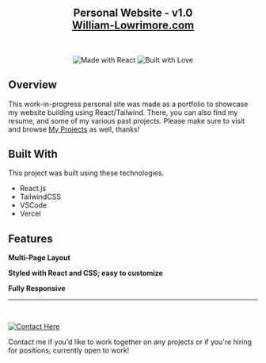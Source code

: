 <h2 align="center">
  Personal Website - v1.0<br/>
  <a href="https://william-lowrimore.com/" target="_blank">William-Lowrimore.com</a>
</h2>

<!-- todo:make demo image of website and link 
<div align="center">  
  <img alt="Demo" src="./Images/readme-img1.png" />
</div> -->

<br/>

<center>

![Made with React](https://img.shields.io/badge/MADE%20WITH-REACT-294660?style=for-the-badge&labelColor=3C668C) ![Built with Love](https://img.shields.io/badge/BUILT%20WITH-❤-A53035?style=for-the-badge&labelColor=CD4849)

</center>

## Overview

This work-in-progress personal site was made as a portfolio to showcase my website building using React/Tailwind. There, you can also find my resume, and some of my various past projects. Please make sure to visit and browse [My Projects](https://william-lowrimore.com/projects) as well, thanks!
<!-- ! Add projects ASAP, expand description and link to them; collapse line -->

## Built With

This project was built using these technologies.

- React.js
- TailwindCSS
- VSCode
- Vercel

<!-- Idk if I used these; I think node is req
- Node.js
- Express.js
- CSS3 -->

<!-- todo:put hosting website/service here (github/whatever) 
- Vercel -->

## Features

**Multi-Page Layout**

**Styled with React and CSS; easy to customize**

**Fully Responsive**

---

<br/>

<!-- ### Contact -->
[![Contact Here](https://img.shields.io/badge/CONTACT-HERE-000000?style=for-the-badge&labelColor=000000&color=FFFFFF&link=https://www.william-lowrimore.com/contact)](https://william-lowrimore.com/about)

Contact me if you'd like to work together on any projects or if you're hiring for positions; currently open to work!
